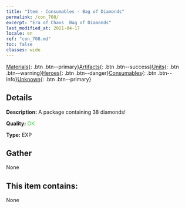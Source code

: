 ```yaml
---
title: "Item - Consumables - Bag of Diamonds"
permalink: /con_708/
excerpt: "Era of Chaos  Bag of Diamonds"
last_modified_at: 2021-04-17
locale: en
ref: "con_708.md"
toc: false
classes: wide
---
```

 [Materials](/Items/){: .btn .btn--primary}[Artifacts](/Items/Artifacts/){: .btn .btn--success}[Units](/Items/Units/){: .btn .btn--warning}[Heroes](/Items/Heroes/){: .btn .btn--danger}[Consumables](/Items/Consumables/){: .btn .btn--info}[Unknown](/Items/Unknown/){: .btn .btn--primary}

## Details
 **Description:** A package containing 38 diamonds!

 **Quality:** <span style="color: #32CD32">OK</span>

 **Type:** EXP

## Gather

  None

## This item contains:

  None

